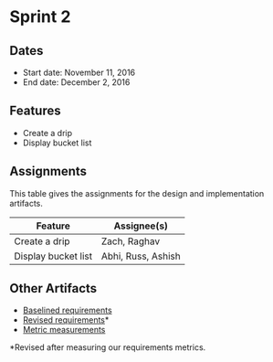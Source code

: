 # Sprint 2

## Dates
* Start date: November 11, 2016
* End date: December 2, 2016

## Features
* Create a drip
* Display bucket list

## Assignments

This table gives the assignments for the design and implementation artifacts.

Feature | Assignee(s)
--- | ---
Create a drip | Zach, Raghav
Display bucket list | Abhi, Russ, Ashish

## Other Artifacts
* [Baselined requirements](./baselined-requirements.pdf)
* [Revised requirements](./revised-requirements.pdf)\*
* [Metric measurements](./metrics.md)

\*Revised after measuring our requirements metrics.